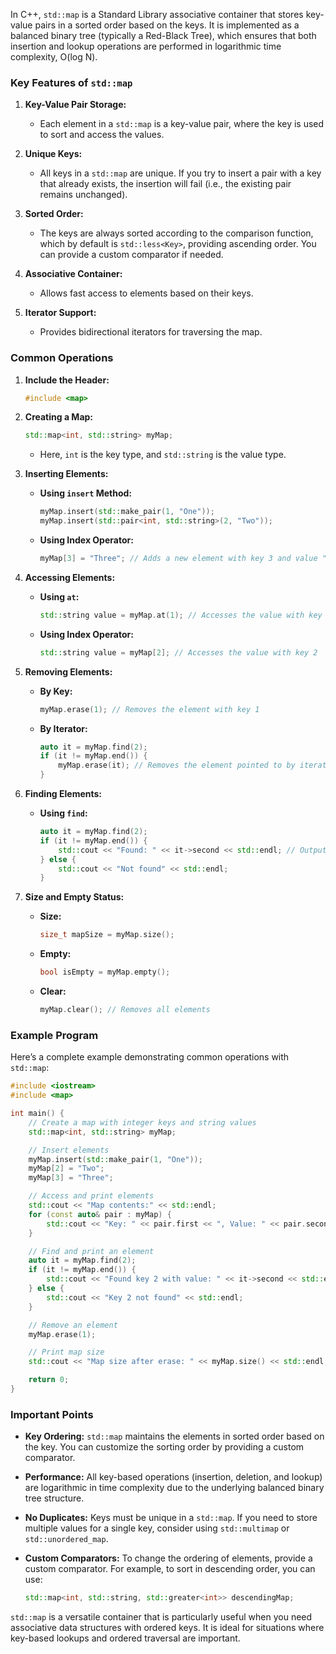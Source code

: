 In C++, `std::map` is a Standard Library associative container that stores key-value pairs in a sorted order based on the keys. It is implemented as a balanced binary tree (typically a Red-Black Tree), which ensures that both insertion and lookup operations are performed in logarithmic time complexity, O(log N).

### Key Features of `std::map`

1. **Key-Value Pair Storage:**

   - Each element in a `std::map` is a key-value pair, where the key is used to sort and access the values.

2. **Unique Keys:**

   - All keys in a `std::map` are unique. If you try to insert a pair with a key that already exists, the insertion will fail (i.e., the existing pair remains unchanged).

3. **Sorted Order:**

   - The keys are always sorted according to the comparison function, which by default is `std::less<Key>`, providing ascending order. You can provide a custom comparator if needed.

4. **Associative Container:**

   - Allows fast access to elements based on their keys.

5. **Iterator Support:**
   - Provides bidirectional iterators for traversing the map.

### Common Operations

1. **Include the Header:**

   ```cpp
   #include <map>
   ```

2. **Creating a Map:**

   ```cpp
   std::map<int, std::string> myMap;
   ```

   - Here, `int` is the key type, and `std::string` is the value type.

3. **Inserting Elements:**

   - **Using `insert` Method:**

     ```cpp
     myMap.insert(std::make_pair(1, "One"));
     myMap.insert(std::pair<int, std::string>(2, "Two"));
     ```

   - **Using Index Operator:**
     ```cpp
     myMap[3] = "Three"; // Adds a new element with key 3 and value "Three"
     ```

4. **Accessing Elements:**

   - **Using `at`:**

     ```cpp
     std::string value = myMap.at(1); // Accesses the value with key 1
     ```

   - **Using Index Operator:**
     ```cpp
     std::string value = myMap[2]; // Accesses the value with key 2
     ```

5. **Removing Elements:**

   - **By Key:**

     ```cpp
     myMap.erase(1); // Removes the element with key 1
     ```

   - **By Iterator:**
     ```cpp
     auto it = myMap.find(2);
     if (it != myMap.end()) {
         myMap.erase(it); // Removes the element pointed to by iterator
     }
     ```

6. **Finding Elements:**

   - **Using `find`:**
     ```cpp
     auto it = myMap.find(2);
     if (it != myMap.end()) {
         std::cout << "Found: " << it->second << std::endl; // Outputs "Two"
     } else {
         std::cout << "Not found" << std::endl;
     }
     ```

7. **Size and Empty Status:**

   - **Size:**

     ```cpp
     size_t mapSize = myMap.size();
     ```

   - **Empty:**

     ```cpp
     bool isEmpty = myMap.empty();
     ```

   - **Clear:**
     ```cpp
     myMap.clear(); // Removes all elements
     ```

### Example Program

Here’s a complete example demonstrating common operations with `std::map`:

```cpp
#include <iostream>
#include <map>

int main() {
    // Create a map with integer keys and string values
    std::map<int, std::string> myMap;

    // Insert elements
    myMap.insert(std::make_pair(1, "One"));
    myMap[2] = "Two";
    myMap[3] = "Three";

    // Access and print elements
    std::cout << "Map contents:" << std::endl;
    for (const auto& pair : myMap) {
        std::cout << "Key: " << pair.first << ", Value: " << pair.second << std::endl;
    }

    // Find and print an element
    auto it = myMap.find(2);
    if (it != myMap.end()) {
        std::cout << "Found key 2 with value: " << it->second << std::endl;
    } else {
        std::cout << "Key 2 not found" << std::endl;
    }

    // Remove an element
    myMap.erase(1);

    // Print map size
    std::cout << "Map size after erase: " << myMap.size() << std::endl;

    return 0;
}
```

### Important Points

- **Key Ordering:** `std::map` maintains the elements in sorted order based on the key. You can customize the sorting order by providing a custom comparator.

- **Performance:** All key-based operations (insertion, deletion, and lookup) are logarithmic in time complexity due to the underlying balanced binary tree structure.

- **No Duplicates:** Keys must be unique in a `std::map`. If you need to store multiple values for a single key, consider using `std::multimap` or `std::unordered_map`.

- **Custom Comparators:** To change the ordering of elements, provide a custom comparator. For example, to sort in descending order, you can use:

  ```cpp
  std::map<int, std::string, std::greater<int>> descendingMap;
  ```

`std::map` is a versatile container that is particularly useful when you need associative data structures with ordered keys. It is ideal for situations where key-based lookups and ordered traversal are important.
